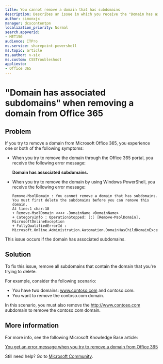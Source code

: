 ```yaml
---
title: You cannot remove a domain that has subdomains
description: Describes an issue in which you receive the "Domain has associated subdomains" or "You cannot remove a domain that has subdomains" error. Provides a resolution.
author: simonxjx
manager: dcscontentpm
localization_priority: Normal
search.appverid: 
- MET150
audience: ITPro
ms.service: sharepoint-powershell
ms.topic: article
ms.author: v-six
ms.custom: CSSTroubleshoot
appliesto:
- Office 365
---
```


# "Domain has associated subdomains" when removing a domain from Office 365

## Problem

If you try to remove a domain from Microsoft Office 365, you experience one or both of the following symptoms:

- When you try to remove the domain through the Office 365 portal, you receive the following error message:

  **Domain has associated subdomains.**

- When you try to remove the domain by using Windows PowerShell, you receive the following error message:

  ```asciidoc
  Remove-MsolDomain : You cannot remove a domain that has subdomains. You must first delete the subdomains before you can remove this domain.
  At line:1 char:18
  + Remove-MsolDomain <<<< -DomainName <DomainName>
  + CategoryInfo : OperationStopped: (:) [Remove-MsolDomain], MicrosoftOnlineException
  + FullyQualifiedErrorId : Microsoft.Online.Administration.Automation.DomainHasChildDomainException,Microsoft.Online.Administration.Automation.RemoveDomain
  ```

This issue occurs if the domain has associated subdomains.

## Solution

To fix this issue, remove all subdomains that contain the domain that you're trying to delete.

For example, consider the following scenario:

- You have two domains: www.contoso.com and contoso.com.
- You want to remove the contoso.com domain.

In this scenario, you must also remove the http://www.contoso.com subdomain to remove the contoso.com domain.

## More information

For more info, see the following Microsoft Knowledge Base article:

[You get an error message when you try to remove a domain from Office 365](https://support.microsoft.com/help/2284755)

Still need help? Go to [Microsoft Community](https://answers.microsoft.com/).
